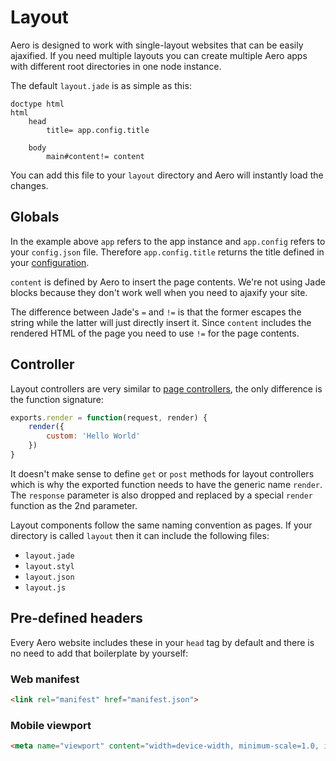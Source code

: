 # Layout

Aero is designed to work with single-layout websites that can be easily ajaxified.
If you need multiple layouts you can create multiple Aero apps with different root directories in one node instance.

The default `layout.jade` is as simple as this:

```jade
doctype html
html
	head
		title= app.config.title

	body
		main#content!= content
```

You can add this file to your `layout` directory and Aero will instantly load the changes.

## Globals

In the example above `app` refers to the app instance and `app.config` refers to your `config.json` file. Therefore `app.config.title` returns the title defined in your [configuration](Configuration.md).

`content` is defined by Aero to insert the page contents. We're not using Jade blocks because they don't work well when you need to ajaxify your site.

The difference between Jade's `=` and `!=` is that the former escapes the string while the latter will just directly insert it. Since `content` includes the rendered HTML of the page you need to use `!=` for the page contents.

## Controller

Layout controllers are very similar to [page controllers](Controllers.md), the only difference is the function signature:

```js
exports.render = function(request, render) {
	render({
		custom: 'Hello World'
	})
}
```

It doesn't make sense to define `get` or `post` methods for layout controllers which is why the exported function needs to have the generic name `render`. The `response` parameter is also dropped and replaced by a special `render` function as the 2nd parameter.

Layout components follow the same naming convention as pages. If your directory is called `layout` then it can include the following files:

* `layout.jade`
* `layout.styl`
* `layout.json`
* `layout.js`

## Pre-defined headers

Every Aero website includes these in your `head` tag by default and there is no need to add that boilerplate by yourself:

### Web manifest

```html
<link rel="manifest" href="manifest.json">
```

### Mobile viewport

```html
<meta name="viewport" content="width=device-width, minimum-scale=1.0, initial-scale=1.0, user-scalable=yes">
```